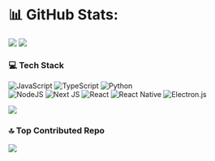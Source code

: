 # 📊 GitHub Stats:

<p align="left">
  <img src="https://github-readme-stats.vercel.app/api?username=khsily&theme=transparent&hide_border=false&include_all_commits=true&count_private=false" />
  <img src="https://github-readme-streak-stats.herokuapp.com/?user=khsily&theme=transparent&hide_border=false" />  
</p>

### 💻 Tech Stack
![JavaScript](https://img.shields.io/badge/javascript-%23323330.svg?style=for-the-badge&logo=javascript&logoColor=%23F7DF1E) 
![TypeScript](https://img.shields.io/badge/typescript-%23007ACC.svg?style=for-the-badge&logo=typescript&logoColor=white) 
![Python](https://img.shields.io/badge/python-3670A0?style=for-the-badge&logo=python&logoColor=ffdd54) <br/>
![NodeJS](https://img.shields.io/badge/node.js-6DA55F?style=for-the-badge&logo=node.js&logoColor=white) 
![Next JS](https://img.shields.io/badge/Next-black?style=for-the-badge&logo=next.js&logoColor=white) 
![React](https://img.shields.io/badge/react-%2320232a.svg?style=for-the-badge&logo=react&logoColor=%2361DAFB)
![React Native](https://img.shields.io/badge/react_native-%2320232a.svg?style=for-the-badge&logo=react&logoColor=%2361DAFB) 
![Electron.js](https://img.shields.io/badge/Electron-191970?style=for-the-badge&logo=Electron&logoColor=white)

<img src="https://github-readme-stats.vercel.app/api/top-langs/?username=khsily&theme=transparent&hide_border=false&include_all_commits=true&count_private=true&layout=compact&hide=python,jupyter%20notebook&line_height=30" />

### 🔝 Top Contributed Repo

<img src="https://github-contributor-stats.vercel.app/api?username=khsily&limit=5&theme=transparent&combine_all_yearly_contributions=true&line_height=28" />

